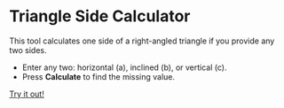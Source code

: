 # Triangle Side Calculator

This tool calculates one side of a right-angled triangle if you provide any two sides.  
- Enter any two: horizontal (a), inclined (b), or vertical (c).  
- Press **Calculate** to find the missing value.

[Try it out!](https://github.com/gierlangbp/triangle-calc/)
